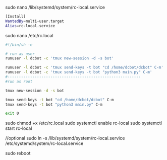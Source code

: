 sudo nano /lib/systemd/system/rc-local.service
```sh
[Install] 
WantedBy=multi-user.target 
Alias=rc-local.service
```


sudo nano /etc/rc.local
```sh
#!/bin/sh -e

# run as user
runuser -l dcbot -c 'tmux new-session -d -s bot'

runuser -l dcbot -c 'tmux send-keys -t bot "cd /home/dcbot/dcbot" C-m' 
runuser -l dcbot -c 'tmux send-keys -t bot "python3 main.py" C-m'
#-----------------------------------------------------------
#run as root

tmux new-session -d -s bot

tmux send-keys -t bot "cd /home/dcbot/dcbot" C-m 
tmux send-keys -t bot "python3 main.py" C-m

exit 0
```

sudo chmod +x /etc/rc.local 
sudo systemctl enable rc-local 
sudo systemctl start rc-local 

//optional sudo ln -s /lib/systemd/system/rc-local.service /etc/systemd/system/rc-local.service 

sudo reboot
